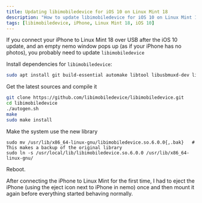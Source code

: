 ```yaml
---
title: Updating libimobiledevice for iOS 10 on Linux Mint 18
description: "How to update libimobiledevice for iOS 10 on Linux Mint 18"
tags: [libimobiledevice, iPhone, Linux Mint 18, iOS 10]
---
```

If you connect your iPhone to Linux Mint 18 over USB after the iOS 10 update, and an empty nemo window pops up (as if your iPhone has no photos), you probably need to update `libimobiledevice`

Install dependencies for `libimobiledevice`:

```bash
sudo apt install git build-essential automake libtool libusbmuxd-dev libplist-dev libplist++-dev python-dev libssl-dev
```

Get the latest sources and compile it

```bash
git clone https://github.com/libimobiledevice/libimobiledevice.git
cd libimobiledevice
./autogen.sh
make
sudo make install
```

Make the system use the new library

```
sudo mv /usr/lib/x86_64-linux-gnu/libimobiledevice.so.6.0.0{,.bak}   # This makes a backup of the original library
sudo ln -s /usr/local/lib/libimobiledevice.so.6.0.0 /usr/lib/x86_64-linux-gnu/
```

Reboot.

After connecting the iPhone to Linux Mint for the first time, I had to eject the iPhone (using the eject icon next to iPhone in nemo) once and then mount it again before everything started behaving normally.
